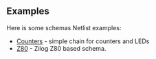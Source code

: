 ## Examples

Here is some schemas Netlist examples:

- [Counters](counters) - simple chain for counters and LEDs
- [Z80](z80) - Zilog Z80 based schema.
